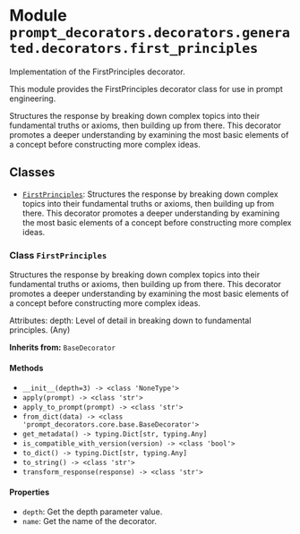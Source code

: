 # Module `prompt_decorators.decorators.generated.decorators.first_principles`

Implementation of the FirstPrinciples decorator.

This module provides the FirstPrinciples decorator class for use in prompt engineering.

Structures the response by breaking down complex topics into their fundamental truths or axioms, then building up from there. This decorator promotes a deeper understanding by examining the most basic elements of a concept before constructing more complex ideas.

## Classes

- [`FirstPrinciples`](#class-firstprinciples): Structures the response by breaking down complex topics into their fundamental truths or axioms, then building up from there. This decorator promotes a deeper understanding by examining the most basic elements of a concept before constructing more complex ideas.

### Class `FirstPrinciples`

Structures the response by breaking down complex topics into their fundamental truths or axioms, then building up from there. This decorator promotes a deeper understanding by examining the most basic elements of a concept before constructing more complex ideas.

Attributes:
    depth: Level of detail in breaking down to fundamental principles. (Any)

**Inherits from:** `BaseDecorator`

#### Methods

- `__init__(depth=3) -> <class 'NoneType'>`
- `apply(prompt) -> <class 'str'>`
- `apply_to_prompt(prompt) -> <class 'str'>`
- `from_dict(data) -> <class 'prompt_decorators.core.base.BaseDecorator'>`
- `get_metadata() -> typing.Dict[str, typing.Any]`
- `is_compatible_with_version(version) -> <class 'bool'>`
- `to_dict() -> typing.Dict[str, typing.Any]`
- `to_string() -> <class 'str'>`
- `transform_response(response) -> <class 'str'>`
#### Properties

- `depth`: Get the depth parameter value.
- `name`: Get the name of the decorator.
